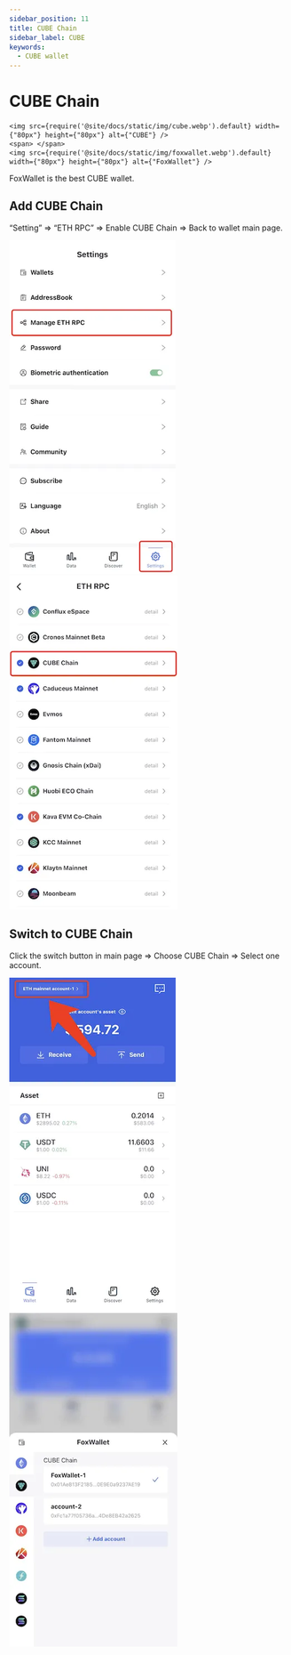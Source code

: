 ```yaml
---
sidebar_position: 11
title: CUBE Chain
sidebar_label: CUBE
keywords:
  - CUBE wallet
---
```


# CUBE Chain
```mdx-code-block
<img src={require('@site/docs/static/img/cube.webp').default} width={"80px"} height={"80px"} alt={"CUBE"} />
<span> </span>
<img src={require('@site/docs/static/img/foxwallet.webp').default} width={"80px"} height={"80px"} alt={"FoxWallet"} />
```
FoxWallet is the best CUBE wallet.

## Add CUBE Chain

“Setting” => “ETH RPC” => Enable CUBE Chain => Back to wallet main page.

![](../img/manage-eth-rpc.webp)![](../img/add-cube.webp)

## Switch to CUBE Chain

Click the switch button in main page => Choose CUBE Chain => Select one account.

![](../img/switch-network.webp)![](../img/switch-cube.webp)